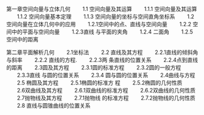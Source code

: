 第一章空间向量与立体几何
　　1.1 空间向量及其运算
　　1.1.1 空间向量及其运算
　　1.1.2 空间向量基本定理
　　1.1.3 空间向量的坐标与空间直角坐标系
　　1.2 空间向量在立体几何中的应用
　　1.2.1空间中的点、直线与空间向量
　　1.2.2 空间中的平面与空间向量
　　1.2.3直线 与平面的夹角
　　1.2.4 二面角
　　1.2.5 空间中的距离

第二章平面解析几何
　　2.1坐标法
　　2.2 直线及其方程
　　2.2.1直线的倾斜角 与斜率
　　2.2.2 直线的方程.
　　2.2.3两 条直线的位置关系
　　2.2.4点到直线的距离
　　2.3圆及其方程
　　2.3.1圆的标准方程
　　2.3.2圆的一般方程
　　2.3.3直线 与圆的位置关系
　　2.3.4 圆与圆的位置关系
　　2.4曲线与方程
　　2.5 椭圆及其方程
　　2.5.1椭圆的标准方 程
　　2.5.2椭圆的几何性质
　　2.6双曲线及其方程
　　2.6.1双曲线的标准方程
　　2.6.2双曲线的几何性质
　　2.7抛物线及其方程
　　2.7.1抛物线 的标准方程
　　2.7.2抛物线的几何性质
　　2.8 直线与圆锥曲线的位置关系